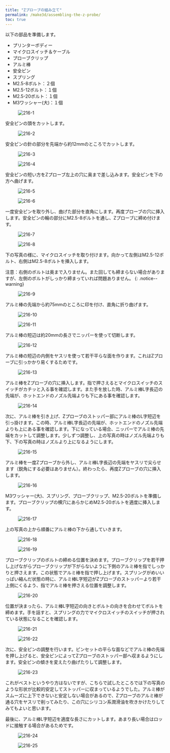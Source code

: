 ```yaml
---
title: "Zプローブの組み立て"
permalink: /make3d/assembling-the-z-probe/
toc: true
---
```

以下の部品を準備します。

- プリンターボディー
- マイクロスイッチ＆ケーブル
- プローブクリップ
- アルミ棒
- 安全ピン
- スプリング
- M2.5-8ボルト：２個
- M2.5-12ボルト：１個
- M2.5-20ボルト：１個
- M3ワッシャー(大)：１個

<figure>
  <img src="{{ '/assets/images/make3d/216/216-1.webp' | relative_url }}" alt="216-1">
</figure>

安全ピンの頭をカットします。

<figure>
  <img src="{{ '/assets/images/make3d/216/216-2.webp' | relative_url }}" alt="216-2">
</figure>

安全ピンの針の部分を先端から約12mmのところでカットします。

<figure>
  <img src="{{ '/assets/images/make3d/216/216-3.webp' | relative_url }}" alt="216-3">
</figure>

<figure>
  <img src="{{ '/assets/images/make3d/216/216-4.webp' | relative_url }}" alt="216-4">
</figure>

安全ピンの短い方をZプローブ左上の穴に奥まで差し込みます。安全ピンを下の方へ曲げます。

<figure>
  <img src="{{ '/assets/images/make3d/216/216-5.webp' | relative_url }}" alt="216-5">
</figure>

<figure>
  <img src="{{ '/assets/images/make3d/216/216-6.webp' | relative_url }}" alt="216-6">
</figure>

一度安全ピンを取り外し、曲げた部分を直角にします。再度プローブの穴に挿入します。安全ピンの輪の部分にM2.5-8ボルトを通し、Zプローブに締め付けます。

<figure>
  <img src="{{ '/assets/images/make3d/216/216-7.webp' | relative_url }}" alt="216-7">
</figure>

<figure>
  <img src="{{ '/assets/images/make3d/216/216-8.webp' | relative_url }}" alt="216-8">
</figure>

下の写真の様に、マイクロスイッチを取り付けます。向かって左側はM2.5-12ボルト、右側はM2.5-8ボルトを挿入します。

注意：右側のボルトは奥まで入りません。また回しても締まらない場合がありますが、左側のボルトがしっかり締まっていれば問題ありません。
{: .notice--warning} 

<figure>
  <img src="{{ '/assets/images/make3d/216/216-9.webp' | relative_url }}" alt="216-9">
</figure>

アルミ棒の先端から約75mmのところに印を付け、直角に折り曲げます。

<figure>
  <img src="{{ '/assets/images/make3d/216/216-10.webp' | relative_url }}" alt="216-10">
</figure>

<figure>
  <img src="{{ '/assets/images/make3d/216/216-11.webp' | relative_url }}" alt="216-11">
</figure>

アルミ棒の短辺は約20mmの長さでニッパーを使って切断します。

<figure>
  <img src="{{ '/assets/images/make3d/216/216-12.webp' | relative_url }}" alt="216-12">
</figure>

アルミ棒の短辺の内側をヤスリを使って若干平らな面を作ります。これはZプローブに引っかかり易くするためです。

<figure>
  <img src="{{ '/assets/images/make3d/216/216-13.webp' | relative_url }}" alt="216-13">
</figure>

アルミ棒をZプローブの穴に挿入します。指で押さえるとマイクロスイッチのスイッチがカチッと入る事を確認します。また手を放した時、アルミ棒L字長辺の先端が、ホットエンドのノズル先端よりも下にある事を確認します。

<figure>
  <img src="{{ '/assets/images/make3d/216/216-14.webp' | relative_url }}" alt="216-14">
</figure>

次に、アルミ棒を引き上げ、Zプローブのストッパー部にアルミ棒のL字短辺を引っ掛けます。この時、アルミ棒L字長辺の先端が、ホットエンドのノズル先端よりも上にある事を確認します。下になっている場合、ニッパーでアルミ棒の先端をカットして調整します。少しずつ調整し、上の写真の時はノズル先端よりも下、下の写真の時はノズルより上になるようにします。

<figure>
  <img src="{{ '/assets/images/make3d/216/216-15.webp' | relative_url }}" alt="216-15">
</figure>

アルミ棒を一度Zプローブから外し、アルミ棒L字長辺の先端をヤスリで尖らせます（鋭角にする必要はありません）。終わったら、再度Zプローブの穴に挿入します。

<figure>
  <img src="{{ '/assets/images/make3d/216/216-16.webp' | relative_url }}" alt="216-16">
</figure>

M3ワッシャー(大)、スプリング、プローブクリップ、M2.5-20ボルトを準備します。プローブクリップの横穴にあらかじめM2.5-20ボルトを適度に挿入します。

<figure>
  <img src="{{ '/assets/images/make3d/216/216-17.webp' | relative_url }}" alt="216-17">
</figure>

上の写真の上から順番にアルミ棒の下から通していきます。

<figure>
  <img src="{{ '/assets/images/make3d/216/216-18.webp' | relative_url }}" alt="216-18">
</figure>

<figure>
  <img src="{{ '/assets/images/make3d/216/216-19.webp' | relative_url }}" alt="216-19">
</figure>

プローブクリップのボルトの締める位置を決めます。プローブクリップを若干押し上げながらプローブクリップが下がらないように下側のアルミ棒を指でしっかりと押さえます。この状態でアルミ棒を指で押し上げます。スプリングがめいいっぱい縮んだ状態の時に、アルミ棒L字短辺がZプローブのストッパーより若干上側にくるよう、指でアルミ棒を押さえる位置を調整します。

<figure>
  <img src="{{ '/assets/images/make3d/216/216-20.webp' | relative_url }}" alt="216-20">
</figure>

位置が決まったら、アルミ棒L字短辺の向きとボルトの向きを合わせてボルトを締めます。手を話すと、スプリングの力でマイクロスイッチのスイッチが押されている状態になることを確認します。

<figure>
  <img src="{{ '/assets/images/make3d/216/216-21.webp' | relative_url }}" alt="216-21">
</figure>

<figure>
  <img src="{{ '/assets/images/make3d/216/216-22.webp' | relative_url }}" alt="216-22">
</figure>

次に、安全ピンの調整を行います。ピンセットの平らな面などでアルミ棒の先端を押し上げると、安全ピンによってZプローブのストッパー部へ収まるようにします。安全ピンの傾きを変えたり曲げたりして調整します。

<figure>
  <img src="{{ '/assets/images/make3d/216/216-23.webp' | relative_url }}" alt="216-23">
</figure>

これがベストというやり方はないですが、こちらで試したところでは下の写真のような形状が比較的安定してストッパーに収まっているようでした。アルミ棒がスムーズに上下できないと安定しない場合があるので、Zプローブのアルミ棒が通る穴をヤスリで削ってみたり、この穴にシリコン系潤滑油を吹きかけたりしてみてもよいと思います。

最後に、アルミ棒L字短辺を適度な長さにカットします。あまり長い場合はロッドに接触する場合があるためです。

<figure>
  <img src="{{ '/assets/images/make3d/216/216-24.webp' | relative_url }}" alt="216-24">
</figure>

<figure>
  <img src="{{ '/assets/images/make3d/216/216-25.webp' | relative_url }}" alt="216-25">
</figure>
